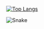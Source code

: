 [![Top Langs](https://github-readme-stats.vercel.app/api/top-langs/?username=dominoesbase&layout=compact)](https://github.com/anuraghazra/github-readme-stats)
</br>
<!--[![willianrod's wakatime stats](https://github-readme-stats.vercel.app/api/wakatime?username=dominoesbase)](https://github.com/anuraghazra/github-readme-stats)-->
![Snake](https://github.com/dominoesbase/dominoesbase/blob/output/github-contribution-grid-snake.svg)




